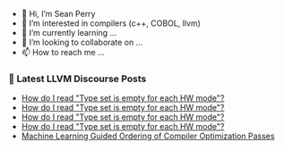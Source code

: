 - 👋 Hi, I’m Sean Perry
- 👀 I’m interested in compilers (c++, COBOL, llvm)
- 🌱 I’m currently learning ...
- 💞️ I’m looking to collaborate on ...
- 📫 How to reach me ...

<!---
s66perry/s66perry is a ✨ special ✨ repository because its `README.md` (this file) appears on your GitHub profile.
You can click the Preview link to take a look at your changes.
--->
### 📕 Latest LLVM Discourse Posts

<!-- DISCOURSE-LLVM:START -->
- [How do I read &quot;Type set is empty for each HW mode&quot;?](https://discourse.llvm.org/t/how-do-i-read-type-set-is-empty-for-each-hw-mode/68751#post_5)
- [How do I read &quot;Type set is empty for each HW mode&quot;?](https://discourse.llvm.org/t/how-do-i-read-type-set-is-empty-for-each-hw-mode/68751#post_4)
- [How do I read &quot;Type set is empty for each HW mode&quot;?](https://discourse.llvm.org/t/how-do-i-read-type-set-is-empty-for-each-hw-mode/68751#post_3)
- [How do I read &quot;Type set is empty for each HW mode&quot;?](https://discourse.llvm.org/t/how-do-i-read-type-set-is-empty-for-each-hw-mode/68751#post_2)
- [Machine Learning Guided Ordering of Compiler Optimization Passes](https://discourse.llvm.org/t/machine-learning-guided-ordering-of-compiler-optimization-passes/60415?page=3#post_48)
<!-- DISCOURSE-LLVM:END -->
